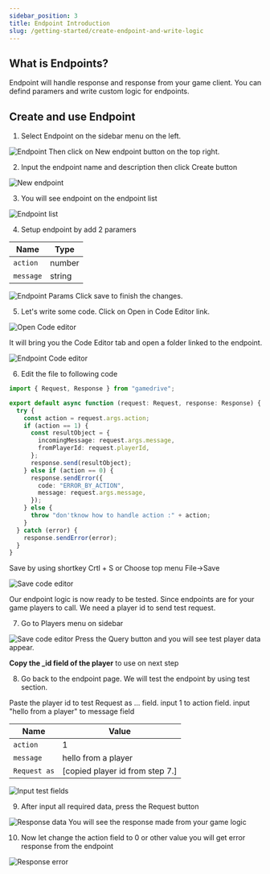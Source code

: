 ```yaml
---
sidebar_position: 3
title: Endpoint Introduction
slug: /getting-started/create-endpoint-and-write-logic
---
```


## What is Endpoints?

Endpoint will handle response and response from your game client.
You can defind paramers and write custom logic for endpoints.

## Create and use Endpoint

1. Select Endpoint on the sidebar menu on the left.

![Endpoint](\img\docs\getting-started\1\01-endpoint-list0.png)
Then click on New endpoint button on the top right.


2. Input the endpoint name and description then click Create button

![New endpoint](\img\docs\getting-started\1\02-new-endpoint.png)


3. You will see endpoint on the endpoint list

![Endpoint list](\img\docs\getting-started\1\03-endpoint-list1.png)


4. Setup endpoint by add 2 paramers

| Name | Type |
|----------|--------|
| `action` | number |
| `message`| string |

![Endpoint Params](\img\docs\getting-started\1\04-endpoint-params2.png)
Click save to finish the changes.


5. Let's write some code. Click on Open in Code Editor link.

![Open Code editor](\img\docs\getting-started\1\05-open-in-code-editor.png)

It will bring you the Code Editor tab and open a folder linked to the endpoint.

![Endpoint Code editor](\img\docs\getting-started\1\06-endpoint-code-editor-fresh.png)


6. Edit the file to following code

```typescript
import { Request, Response } from "gamedrive";

export default async function (request: Request, response: Response) {
  try {
    const action = request.args.action;
    if (action == 1) {
      const resultObject = {
        incomingMessage: request.args.message,
        fromPlayerId: request.playerId,
      };
      response.send(resultObject);
    } else if (action == 0) {
      response.sendError({
        code: "ERROR_BY_ACTION",
        message: request.args.message,
      });
    } else {
      throw "don'tknow how to handle action :" + action;
    }
  } catch (error) {
    response.sendError(error);
  }
}
```

Save by using shortkey Crtl + S or Choose top menu File->Save

![Save code editor](\img\docs\getting-started\1\07-endpoint-code-editor-edit-and-save.png)

Our endpoint logic is now ready to be tested. Since endpoints are for your game players to call. We need a player id to send test request.


7. Go to Players menu on sidebar

![Save code editor](\img\docs\getting-started\1\08-player-page2.png)
Press the Query button and you will see test player data appear.

**Copy the \_id field of the player** to use on next step


8. Go back to the endpoint page.
We will test the endpoint by using test section.

Paste the player id to test Request as ... field.
input 1 to action field.
input "hello from a player" to message field

| Name         | Value               |
| ------------ | ------------------- |
| `action`     | 1                   |
| `message`    | hello from a player |
| `Request as` | [copied player id from step 7.]  |

![Input test fields](\img\docs\getting-started\1\09-input-test-fields.png)


9. After input all required data, press the Request button

![Response data](\img\docs\getting-started\1\10-endpoint-request-result.png)
You will see the response made from your game logic


10. Now let change the action field to 0 or other value you will get error response from the endpoint

![Response error](\img\docs\getting-started\1\11-endpoint-request-result-error.png)
